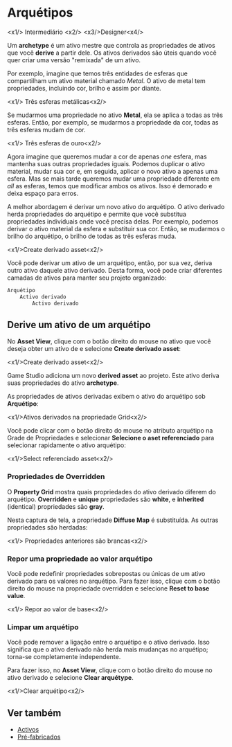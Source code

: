# Arquétipos

<x1\/> Intermediário <x2\/>
<x3\/>Designer<x4\/>

Um **archetype** é um ativo mestre que controla as propriedades de ativos que você **derive** a partir dele. Os ativos derivados são úteis quando você quer criar uma versão "remixada" de um ativo.

Por exemplo, imagine que temos três entidades de esferas que compartilham um ativo material chamado *Metal*. O ativo de metal tem propriedades, incluindo cor, brilho e assim por diante.

<x1\/> Três esferas metálicas<x2\/>

Se mudarmos uma propriedade no ativo **Metal**, ela se aplica a todas as três esferas. Então, por exemplo, se mudarmos a propriedade da cor, todas as três esferas mudam de cor.

<x1\/> Três esferas de ouro<x2\/>

Agora imagine que queremos mudar a cor de apenas *one* esfera, mas mantenha suas outras propriedades iguais. Podemos duplicar o ativo material, mudar sua cor e, em seguida, aplicar o novo ativo a apenas uma esfera. Mas se mais tarde queremos mudar uma propriedade diferente em *all* as esferas, temos que modificar ambos os ativos. Isso é demorado e deixa espaço para erros.

A melhor abordagem é derivar um novo ativo do arquétipo. O ativo derivado herda propriedades do arquétipo e permite que você substitua propriedades individuais onde você precisa delas. Por exemplo, podemos derivar o ativo material da esfera e substituir sua cor. Então, se mudarmos o brilho do arquétipo, o brilho de todas as três esferas muda.

<x1\/>Create derivado asset<x2\/>

Você pode derivar um ativo de um arquétipo, então, por sua vez, deriva outro ativo daquele ativo derivado. Desta forma, você pode criar diferentes camadas de ativos para manter seu projeto organizado:

```cs
Arquétipo
    Activo derivado
        Activo derivado
```

## Derive um ativo de um arquétipo

No **Asset View**, clique com o botão direito do mouse no ativo que você deseja obter um ativo de e selecione **Create derivado asset**:

<x1\/>Create derivado asset<x2\/>

Game Studio adiciona um novo **derived asset** ao projeto. Este ativo deriva suas propriedades do ativo **archetype**.

As propriedades de ativos derivadas exibem o ativo do arquétipo sob **Arquétipo**:

<x1\/>Ativos derivados na propriedade Grid<x2\/>

Você pode clicar com o botão direito do mouse no atributo arquétipo na Grade de Propriedades e selecionar **Selecione o aset referenciado** para selecionar rapidamente o ativo arquétipo:

<x1\/>Select referenciado asset<x2\/>

### Propriedades de Overridden

O **Property Grid** mostra quais propriedades do ativo derivado diferem do arquétipo. **Overridden** e **unique** propriedades são **white**, e **inherited** (identical) propriedades são **gray**.

Nesta captura de tela, a propriedade **Diffuse Map** é substituída. As outras propriedades são herdadas:

<x1\/> Propriedades anteriores são brancas<x2\/>

### Repor uma propriedade ao valor arquétipo

Você pode redefinir propriedades sobrepostas ou únicas de um ativo derivado para os valores no arquétipo. Para fazer isso, clique com o botão direito do mouse na propriedade overridden e selecione **Reset to base value**.

<x1\/> Repor ao valor de base<x2\/>

### Limpar um arquétipo

Você pode remover a ligação entre o arquétipo e o ativo derivado. Isso significa que o ativo derivado não herda mais mudanças no arquétipo; torna-se completamente independente.

Para fazer isso, no **Asset View**, clique com o botão direito do mouse no ativo derivado e selecione **Clear arquétype**.

<x1\/>Clear arquétipo<x2\/>

## Ver também

* [Activos](../game-studio/assets.md)
* [Pré-fabricados](prefabs/index.md)